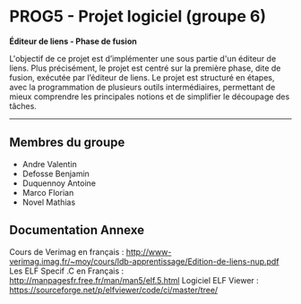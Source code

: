 # PROG5 - Projet logiciel (groupe 6)

**Éditeur de liens - Phase de fusion**

L'objectif  de  ce  projet  est  d’implémenter  une  sous  partie  d'un  éditeur  de  liens. Plus  précisément, le projet est centré sur la première phase, dite de fusion, exécutée par l’éditeur de liens. Le projet est structuré en étapes, avec la programmation de plusieurs outils intermédiaires, permettant de mieux comprendre les principales notions et de simplifier le découpage des tâches.

***

## Membres du groupe

* Andre Valentin
* Defosse Benjamin
* Duquennoy Antoine
* Marco Florian
* Novel Mathias

## Documentation Annexe 

Cours de Verimag en français : http://www-verimag.imag.fr/~moy/cours/ldb-apprentissage/Edition-de-liens-nup.pdf
Les ELF Specif .C en Français : http://manpagesfr.free.fr/man/man5/elf.5.html
Logiciel ELF Viewer : https://sourceforge.net/p/elfviewer/code/ci/master/tree/
